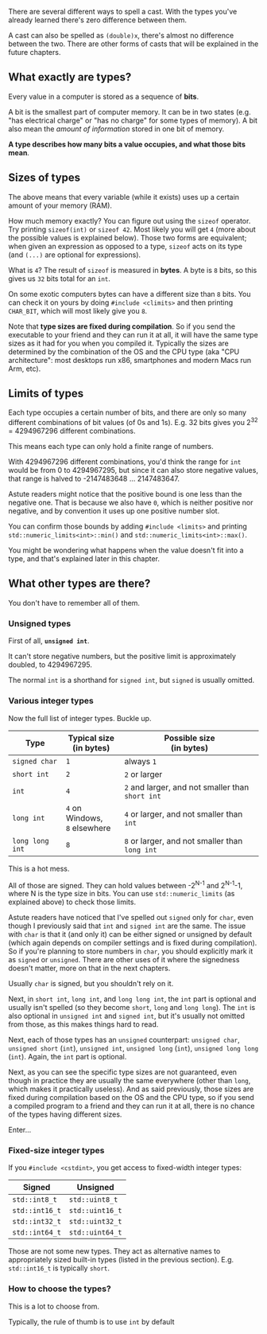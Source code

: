 
There are several different ways to spell a cast. With the types you've already learned there's zero difference between them.

A cast can also be spelled as `(double)x`, there's almost no difference between the two. There are other forms of casts that will be explained in the future chapters.








## What exactly are types?

Every value in a computer is stored as a sequence of **bits**.

A bit is the smallest part of computer memory. It can be in two states (e.g. "has electrical charge" or "has no charge" for some types of memory). A bit also mean the *amount of information* stored in one bit of memory.

**A type describes how many bits a value occupies, and what those bits mean**.

## Sizes of types

The above means that every variable (while it exists) uses up a certain amount of your memory (RAM).

How much memory exactly? You can figure out using the `sizeof` operator. Try printing `sizeof(int)` or `sizeof 42`. Most likely you will get `4` (more about the possible values is explained below). Those two forms are equivalent; when given an expression as opposed to a type, `sizeof` acts on its type (and `(...)` are optional for expressions).

What is `4`? The result of `sizeof` is measured in **bytes**. A byte is `8` bits, so this gives us `32` bits total for an `int`.

On some exotic computers bytes can have a different size than `8` bits. You can check it on yours by doing `#include <climits>` and then printing `CHAR_BIT`, which will most likely give you `8`.

Note that **type sizes are fixed during compilation**. So if you send the executable to your friend and they can run it at all, it will have the same type sizes as it had for you when you compiled it. Typically the sizes are determined by the combination of the OS and the CPU type (aka "CPU architecture": most desktops run x86, smartphones and modern Macs run Arm, etc).

## Limits of types

Each type occupies a certain number of bits, and there are only so many different combinations of bit values (of 0s and 1s). E.g. 32 bits gives you 2<sup>32</sup> = 4294967296 different combinations.

This means each type can only hold a finite range of numbers.

With 4294967296 different combinations, you'd think the range for `int` would be from 0 to 4294967295, but since it can also store negative values, that range is halved to -2147483648 ... 2147483647.

Astute readers might notice that the positive bound is one less than the negative one. That is because we also have `0`, which is neither positive nor negative, and by convention it uses up one positive number slot.

You can confirm those bounds by adding `#include <limits>` and printing `std::numeric_limits<int>::min()` and `std::numeric_limits<int>::max()`.

You might be wondering what happens when the value doesn't fit into a type, and that's explained later in this chapter.

## What other types are there?

You don't have to remember all of them.

### Unsigned types

First of all, **`unsigned int`**.

It can't store negative numbers, but the positive limit is approximately doubled, to 4294967295.

The normal `int` is a shorthand for `signed int`, but `signed` is usually omitted.

### Various integer types

Now the full list of integer types. Buckle up.

Type | Typical size<br/>(in bytes) | Possible size<br/>(in bytes)
---|---|---
`signed char`|`1`|always `1`
`short int`|`2`|`2` or larger
`int`|`4`|`2` and larger, and not smaller than `short int`
`long int`|`4` on Windows,<br/>`8` elsewhere|`4` or larger, and not smaller than `int`
`long long int`|`8`|`8` or larger, and not smaller than `long int`

This is a hot mess.

All of those are signed. They can hold values between -2<sup>N-1</sup> and 2<sup>N-1</sup>-1, where N is the type size in bits. You can use `std::numeric_limits` (as explained above) to check those limits.

Astute readers have noticed that I've spelled out `signed` only for `char`, even though I previously said that `int` and `signed int` are the same. The issue with `char` is that it (and only it) can be either signed or unsigned by default (which again depends on compiler settings and is fixed during compilation). So if you're planning to store numbers in `char`, you should explicitly mark it as `signed` or `unsigned`. There are other uses of it where the signedness doesn't matter, more on that in the next chapters.

Usually `char` is signed, but you shouldn't rely on it.

Next, in `short int`, `long int`, and `long long int`, the `int` part is optional and usually isn't spelled (so they become `short`, `long` and `long long`). The `int` is also optional in `unsigned int` and `signed int`, but it's usually not omitted from those, as this makes things hard to read.

Next, each of those types has an `unsigned` counterpart: `unsigned char`, `unsigned short` (`int`), `unsigned int`, `unsigned long` (`int`), `unsigned long long` (`int`). Again, the `int` part is optional.

Next, as you can see the specific type sizes are not guaranteed, even though in practice they are usually the same everywhere (other than `long`, which makes it practically useless). And as said previously, those sizes are fixed during compilation based on the OS and the CPU type, so if you send a compiled program to a friend and they can run it at all, there is no chance of the types having different sizes.

Enter...

### Fixed-size integer types

If you `#include <cstdint>`, you get access to fixed-width integer types:

Signed|Unsigned
---|---
`std::int8_t`|`std::uint8_t`
`std::int16_t`|`std::uint16_t`
`std::int32_t`|`std::uint32_t`
`std::int64_t`|`std::uint64_t`

Those are not some new types. They act as alternative names to appropriately sized built-in types (listed in the previous section). E.g. `std::int16_t` is typically `short`.

### How to choose the types?

This is a lot to choose from.

Typically, the rule of thumb is to use `int` by default
